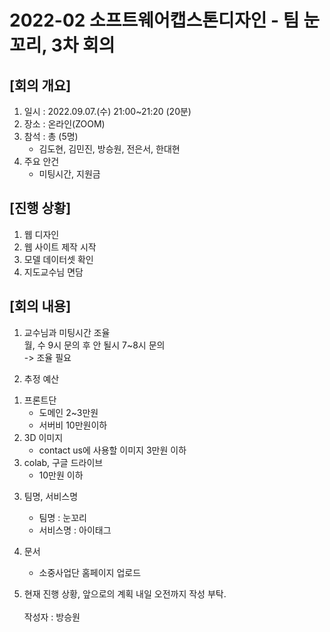 # 2022-02 소프트웨어캡스톤디자인 - 팀 눈꼬리, 3차 회의
## [회의 개요]
1. 일시 : 2022.09.07.(수) 21:00~21:20 (20분)
2. 장소 : 온라인(ZOOM)
3. 참석 : 총 (5명)
   - 김도현, 김민진, 방승원, 전은서, 한대현
4. 주요 안건
   - 미팅시간, 지원금

## [진행 상황]
1. 웹 디자인
2. 웹 사이트 제작 시작
3. 모델 데이터셋 확인
4. 지도교수님 면담

## [회의 내용]
1. 교수님과 미팅시간 조율<br>
월, 수 9시 문의 후 안 될시 7~8시 문의<br>
-> 조율 필요

2. 추정 예산
 1) 프론트단 
    - 도메인 2~3만원 
    - 서버비 10만원이하
 2) 3D 이미지
    - contact us에 사용할 이미지 3만원 이하
 3) colab, 구글 드라이브
    - 10만원 이하

3. 팀명, 서비스명
   - 팀명 : 눈꼬리
   - 서비스명 : 아이태그

4. 문서
   - 소중사업단 홈페이지 업로드

5. 현재 진행 상황, 앞으로의 계획 내일 오전까지 작성 부탁.
<br><br>
작성자 : 방승원